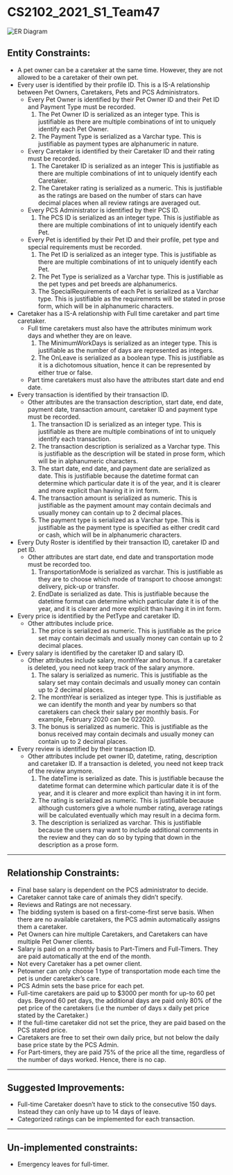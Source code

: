 # CS2102_2021_S1_Team47

![ER Diagram](./resources/ER_Diagram.jpeg)



## Entity Constraints: 
- A pet owner can be a caretaker at the same time. However, they are not allowed to be a caretaker of their own pet. 
- Every user is identified by their profile ID. This is a IS-A relationship between Pet Owners, Caretakers, Pets and PCS Administrators. 
  - Every Pet Owner is identified by their Pet Owner ID and their Pet ID and Payment Type must be recorded. 
    1. The Pet Owner ID is serialized as an integer type. This is justifiable as there are multiple combinations of int to uniquely identify each Pet Owner.
    2. The Payment Type is serialized as a Varchar type. This is justifiable as payment types are alphanumeric in nature. 
  - Every Caretaker is identified by their Caretaker ID and their rating must be recorded. 
    1. The Caretaker ID is serialized as an integer This is justifiable as there are multiple combinations of int to uniquely identify each Caretaker.
    2. The Caretaker rating is serialized as a numeric. This is justifiable as the ratings are based on the number of stars can have decimal places when all review ratings are averaged out.
  - Every PCS Administrator is identified by their PCS ID.
    1. The PCS ID is serialized as an integer type. This is justifiable as there are multiple combinations of int to uniquely identify each Pet. 
  - Every Pet is identified by their Pet ID and their profile, pet type and special requirements must be recorded.
    1. The Pet ID is serialized as an integer type. This is justifiable as there are multiple combinations of int to uniquely identify each Pet. 
    2. The Pet Type is serialized as a Varchar type. This is justifiable as the pet types and pet breeds are alphanumerics. 
    3. The SpecialRequirements of each Pet is serialized as a Varchar type. This is justifiable as the requirements will be stated in prose form, which will be in alphanumeric characters. 
- Caretaker has a IS-A relationship with Full time caretaker and part time caretaker.
  - Full time caretakers must also have the attributes minimum work days and whether they are on leave.
    1. The MinimumWorkDays is serialized as an integer type. This is justifiable as the number of days are represented as integers. 
    2. The OnLeave is serialized as a boolean type. This is justifiable as it is a dichotomous situation, hence it can be represented by either true or false. 
  - Part time caretakers must also have the attributes start date and end date.
- Every transaction is identified by their transaction ID. 
  - Other attributes are the transaction description, start date, end date, payment date, transaction amount, caretaker ID and payment type must be recorded.
    1. The transaction ID is serialized as an integer type. This is justifiable as there are multiple combinations of int to uniquely identify each transaction.
    2. The transaction description is serialized as a Varchar type. This is justifiable as the description will be stated in prose form, which will be in alphanumeric characters. 
    3. The start date, end date, and payment date are serialized as date. This is justifiable because the datetime format can determine which particular date it is of the year, and it is clearer and more explicit than having it in int form. 
    4. The transaction amount is serialized as numeric. This is justifiable as the payment amount may contain decimals and usually money can contain up to 2 decimal places.
    5. The payment type is serialized as a Varchar type. This is justifiable as the payment type is specified as either credit card or cash, which will be in alphanumeric characters. 
- Every Duty Roster is identified by their transaction ID, caretaker ID and pet ID.
  - Other attributes are start date, end date and transportation mode must be recorded too.
    1. TransportationMode is serialized as varchar. This is justifiable as they are to choose which mode of transport to choose amongst: delivery, pick-up or transfer. 
    2. EndDate is serialized as date. This is justifiable because the datetime format can determine which particular date it is of the year, and it is clearer and more explicit than having it in int form. 
- Every price is identified by the PetType and caretaker ID.
  - Other attributes include price. 
    1. The price is serialized as numeric. This is justifiable as the price set may contain decimals and usually money can contain up to 2 decimal places.
- Every salary is identified by the caretaker ID and salary ID. 
  - Other attributes include salary, monthYear and bonus. If a caretaker is deleted, you need not keep track of the salary anymore.
    1. The salary is serialized as numeric. This is justifiable as the salary set may contain decimals and usually money can contain up to 2 decimal places.
    2. The monthYear is serialized as integer type. This is justifiable as we can identify the month and year by numbers so that caretakers can check their salary per monthly basis. For example, February 2020 can be 022020.
    3. The bonus is serialized as numeric. This is justifiable as the bonus received may contain decimals and usually money can contain up to 2 decimal places.
- Every review is identified by their transaction ID. 
  - Other attributes include pet owner ID, datetime, rating, description and caretaker ID. If a transaction is deleted, you need not keep track of the review anymore. 
    1. The dateTime is serialized as date. This is justifiable because the datetime format can determine which particular date it is of the year, and it is clearer and more explicit than having it in int form. 
    2. The rating is serialized as numeric. This is justifiable because although customers give a whole number rating, average ratings will be calculated  eventually which may result in a decima form.
    3. The description is serialized as varchar. This is justifiable because the users may want to include additional comments in the review and they can do so by typing that down in the description as a prose form.
    
---
## Relationship Constraints: 

- Final base salary is dependent on the PCS administrator to decide. 
- Caretaker cannot take care of animals they didn’t specify. 
- Reviews and Ratings are not necessary. 
- The bidding system is based on a first-come-first serve basis. When there are no available caretakers, the PCS admin automatically assigns them a caretaker. 
- Pet Owners can hire multiple Caretakers, and Caretakers can have multiple  Pet Owner clients.
- Salary is paid on a monthly basis to Part-Timers and Full-Timers. They are paid automatically at the end of the month.
- Not every Caretaker has a pet owner client. 
- Petowner can only choose 1 type of transportation mode each time the pet is under caretaker’s care. 
- PCS Admin sets the base price for each pet. 
- Full-time caretakers are paid up to $3000 per month for up-to 60 pet days. Beyond 60 pet days, the additional days are paid only 80% of the pet price of the caretakers 
(i.e  the number of days  x daily pet price stated by the Caretaker.)
- If the full-time caretaker did not set the price, they are paid based on the PCS stated price. 
- Caretakers are free to set their own daily price, but not below the daily base price state by the PCS Admin.
- For Part-timers, they are paid 75% of the price all the time, regardless of the number of days worked. Hence, there is no cap. 

---
## Suggested Improvements: 
- Full-time Caretaker doesn’t have to stick to the consecutive 150 days. Instead they can only have up to 14 days of leave.
- Categorized ratings can be implemented for each transaction. 

---
## Un-implemented constraints:
- Emergency leaves for full-timer. 

